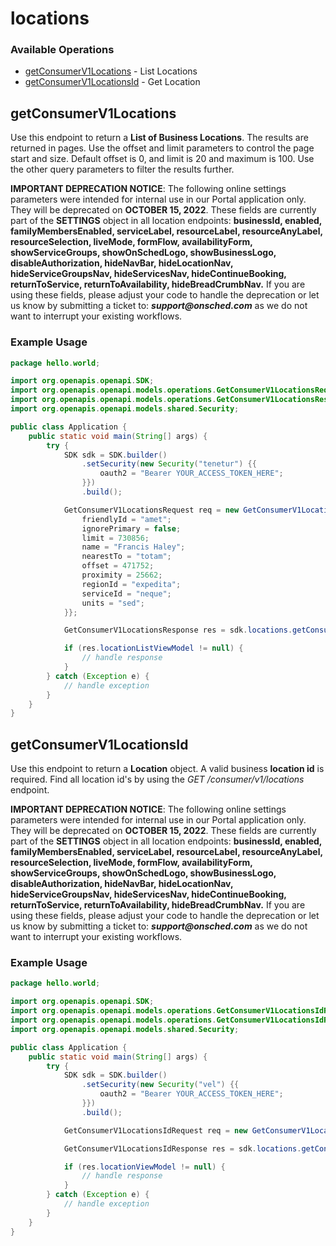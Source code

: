 # locations

### Available Operations

* [getConsumerV1Locations](#getconsumerv1locations) - List Locations
* [getConsumerV1LocationsId](#getconsumerv1locationsid) - Get Location

## getConsumerV1Locations

<p>Use this endpoint to return a <b>List of Business Locations</b>. The results are returned in pages. Use the offset and limit parameters to control the page start and size. Default offset is 0, and limit is 20 and maximum is 100. Use the other query parameters to filter the results further. </p>
<p>
  <b>IMPORTANT DEPRECATION NOTICE</b>: The following online settings parameters were intended for internal use in our Portal application only. They will be deprecated on <b>OCTOBER 15, 2022</b>. These fields are currently part of the <b>SETTINGS</b> object in all location endpoints: <b>businessId, enabled, familyMembersEnabled, serviceLabel, resourceLabel, resourceAnyLabel, resourceSelection, liveMode, formFlow, availabilityForm, showServiceGroups, showOnSchedLogo, showBusinessLogo, disableAuthorization, hideNavBar, hideLocationNav, hideServiceGroupsNav, hideServicesNav, hideContinueBooking, returnToService, returnToAvailability, hideBreadCrumbNav.</b> If you are using these fields, please adjust your code to handle the deprecation or let us know by submitting a ticket to: <b><i>support@onsched.com</i></b> as we do not want to interrupt your existing workflows.</p>

### Example Usage

```java
package hello.world;

import org.openapis.openapi.SDK;
import org.openapis.openapi.models.operations.GetConsumerV1LocationsRequest;
import org.openapis.openapi.models.operations.GetConsumerV1LocationsResponse;
import org.openapis.openapi.models.shared.Security;

public class Application {
    public static void main(String[] args) {
        try {
            SDK sdk = SDK.builder()
                .setSecurity(new Security("tenetur") {{
                    oauth2 = "Bearer YOUR_ACCESS_TOKEN_HERE";
                }})
                .build();

            GetConsumerV1LocationsRequest req = new GetConsumerV1LocationsRequest() {{
                friendlyId = "amet";
                ignorePrimary = false;
                limit = 730856;
                name = "Francis Haley";
                nearestTo = "totam";
                offset = 471752;
                proximity = 25662;
                regionId = "expedita";
                serviceId = "neque";
                units = "sed";
            }};            

            GetConsumerV1LocationsResponse res = sdk.locations.getConsumerV1Locations(req);

            if (res.locationListViewModel != null) {
                // handle response
            }
        } catch (Exception e) {
            // handle exception
        }
    }
}
```

## getConsumerV1LocationsId

<p>Use this endpoint to return a <b>Location</b> object. A valid business <b>location id</b> is required. Find all location id's by using the <i>GET /consumer/v1/locations</i> endpoint.</p>
<p>
  <b>IMPORTANT DEPRECATION NOTICE</b>: The following online settings parameters were intended for internal use in our Portal application only. They will be deprecated on <b>OCTOBER 15, 2022</b>. These fields are currently part of the <b>SETTINGS</b> object in all location endpoints: <b>businessId, enabled, familyMembersEnabled, serviceLabel, resourceLabel, resourceAnyLabel, resourceSelection, liveMode, formFlow, availabilityForm, showServiceGroups, showOnSchedLogo, showBusinessLogo, disableAuthorization, hideNavBar, hideLocationNav, hideServiceGroupsNav, hideServicesNav, hideContinueBooking, returnToService, returnToAvailability, hideBreadCrumbNav.</b> If you are using these fields, please adjust your code to handle the deprecation or let us know by submitting a ticket to: <b><i>support@onsched.com</i></b> as we do not want to interrupt your existing workflows.</p>

### Example Usage

```java
package hello.world;

import org.openapis.openapi.SDK;
import org.openapis.openapi.models.operations.GetConsumerV1LocationsIdRequest;
import org.openapis.openapi.models.operations.GetConsumerV1LocationsIdResponse;
import org.openapis.openapi.models.shared.Security;

public class Application {
    public static void main(String[] args) {
        try {
            SDK sdk = SDK.builder()
                .setSecurity(new Security("vel") {{
                    oauth2 = "Bearer YOUR_ACCESS_TOKEN_HERE";
                }})
                .build();

            GetConsumerV1LocationsIdRequest req = new GetConsumerV1LocationsIdRequest("libero");            

            GetConsumerV1LocationsIdResponse res = sdk.locations.getConsumerV1LocationsId(req);

            if (res.locationViewModel != null) {
                // handle response
            }
        } catch (Exception e) {
            // handle exception
        }
    }
}
```
